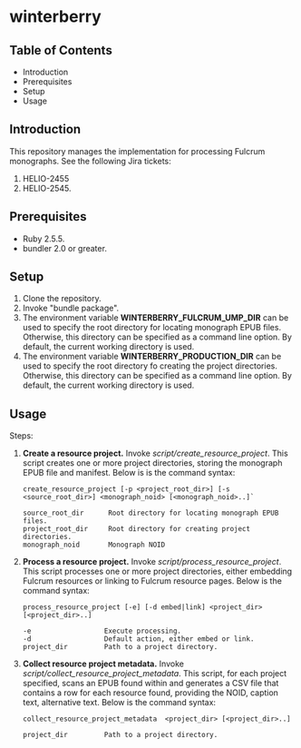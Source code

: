 # winterberry

## Table of Contents
* Introduction
* Prerequisites
* Setup
* Usage

## Introduction
This repository manages the implementation for processing Fulcrum monographs. See the following Jira tickets:
1. HELIO-2455
2. HELIO-2545.

## Prerequisites
* Ruby 2.5.5.
* bundler 2.0 or greater.

## Setup
1. Clone the repository.
2. Invoke "bundle package".
3. The environment variable **WINTERBERRY_FULCRUM_UMP_DIR** can be used to specify the root directory for 
locating monograph EPUB files. Otherwise, this directory can be specified as a command line option. By default,
the current working directory is used.
4. The environment variable **WINTERBERRY_PRODUCTION_DIR** can be used to specify the root directory fo
creating the project directories. Otherwise, this directory can be specified as a command line option. By default,
the current working directory is used.

## Usage
Steps:

1. **Create a resource project.** Invoke _script/create_resource_project_. This script creates 
one or more project directories, storing the monograph EPUB file and manifest. 
Below is is the command syntax:
    ```
    create_resource_project [-p <project_root_dir>] [-s <source_root_dir>] <monograph_noid> [<monograph_noid>..]`
     
    source_root_dir      Root directory for locating monograph EPUB files.
    project_root_dir     Root directory for creating project directories.
    monograph_noid       Monograph NOID
    ```
 2. **Process a resource project.** Invoke _script/process_resource_project_. This script processes
 one or more project directories, either embedding Fulcrum resources or linking to Fulcrum resource pages.
 Below is the command syntax:
    ```
    process_resource_project [-e] [-d embed|link] <project_dir> [<project_dir>..]
     
    -e                  Execute processing.
    -d                  Default action, either embed or link.
    project_dir         Path to a project directory.
    ```
 3. **Collect resource project metadata.** Invoke _script/collect_resource_project_metadata_. This
 script, for each project specified, scans an EPUB found within and generates a CSV file that contains
 a row for each resource found, providing the NOID, caption text, alternative text.
 Below is the command syntax:
    ```
    collect_resource_project_metadata  <project_dir> [<project_dir>..]
     
    project_dir         Path to a project directory. 
    ``` 
